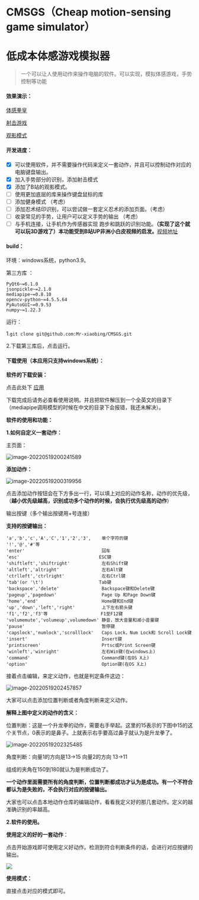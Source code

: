 # 			CMSGS（Cheap motion-sensing game simulator）

# 									低成本体感游戏模拟器

> 一个可以让人使用动作来操作电脑的软件。可以实现，模拟体感游戏，手势控制等功能

#### 效果演示：

[体感拳皇](https://www.bilibili.com/video/BV1zZ4y18771)

[射击游戏](https://www.bilibili.com/video/BV1ir4y1x7sQ/?spm_id_from=333.788.recommend_more_video.3)

[观影模式](https://www.bilibili.com/video/BV16t4y1h7ih/?spm_id_from=333.788.recommend_more_video.12)

#### 开发进度：

- [x] 可以使用软件，并不需要操作代码来定义一套动作，并且可以控制动作对应的电脑键盘输出。
- [x] 加入手势部分的识别，添加射击模式
- [x] 添加了B站的观影模式。
- [ ] 使用更加底层的库来操作键盘鼠标的库
- [ ] 添加健身模式 （考虑）
- [ ] 添加忍术结印识别，可以尝试做一套定义忍术的添加页面。（考虑）
- [ ] 收录常见的手势，让用户可以定义手势的输出 （考虑）
- [ ] 与手机连接，让手机作为传感器实现 跑步和跳跃的识别功能。**（实现了这个就可以玩3D游戏了）本功能受到B站UP非洲小白皮视频的启发。**[视频地址](https://www.bilibili.com/video/BV1ML4y1K7Ty?spm_id_from=333.999.0.0&vd_source=8d591f7672e81310a860321bf62ee2a0)

#### build：

环境：windows系统，python3.9。

第三方库   ：

```
PyQt6~=6.1.0
jsonpickle~=2.1.0
mediapipe~=0.8.10
opencv-python~=4.5.5.64
PyAutoGUI~=0.9.53
numpy~=1.22.3
```

运行：

1.`git clone git@github.com:Mr-xiaobing/CMSGS.git`

2.下载第三库后，点击运行。

#### 下载使用（本应用只支持windows系统）：

**软件的下载安装：**

点击此处下 [应用](https://wws.lanzouw.com/iTJhm06mjjif)

下载完成后请务必查看使用说明。并且把软件解压到一个全英文的目录下（mediapipe调用模型的时候在中文的目录下会报错，我还未解决）。

**软件的使用和功能：**

**1.如何自定义一套动作：**

主页面：

![image-20220519200241589](https://s2.loli.net/2022/06/22/soi3H4jFxqnTchM.png)

**添加动作：**

![image-20220519200319956](https://s2.loli.net/2022/06/22/SLwMHInph4zWTq3.png)

点击添加动作按钮会在下方多出一行，可以填上对应的动作名称，动作的优先级，（**越小优先级越高，识别成功多个动作的时候，会执行优先级高的动作**）

输出按键（多个输出按键用+号连接）

**支持的按键输出：**

```
'a','b','c','A','C','1','2','3',    单个字符的键
'!','@','#'等
'enter'                             回车
‘esc'                              ESC键
'shiftleft','shiftright'            左右Shift键
'altleft','altright'                左右Alt键
'ctrlleft','ctrlright'              左右Ctrl键
‘tab'(or '\t')                     Tab键
'backspace','delete'                Backspace键和Delete键
'pageup','pagedown'                 Page Up 和Page Down键
'home','end'                        Home键和End键
'up','down','left','right'          上下左右箭头键
'f1','f2','f3'等                    F1至F12键
'volumemute','volumeup',volumedown' 静音，放大音量和减小音量键
'pause'                             暂停键
'capslock','numlock','scrolllock'   Caps Lock，Num Lock和 Scroll Lock键
'insert'                            Insert键
'printscreen'                       Prtsc或Print Screen键
'winleft','winright'                左右Win键(在windows上)
'command'                           Command键(在OS X上)
'option'                            Option键(在OS X上)
```

接着点击编辑，来定义动作，也就是判定条件这边：

![image-20220519202457857](https://s2.loli.net/2022/06/22/9HFcpfxRDKJnY86.png)

大家可以点击添加位置判断或者角度判断来定义动作。

**解释上图中定义的动作的含义：**

位置判断：这是一个升龙拳的动作，需要右手举起。这里的15表示的下图中15的这个关节点，0表示的是鼻子。上就表示右手要高过鼻子就认为是升龙拳了。

![image-20220519202325485](https://s2.loli.net/2022/06/22/u9dBnQPhmOvFHTS.png)

角度判断：向量1的方向是13->15  向量2的方向 13->11

组成的夹角在150到180就认为是判断成功了。

**一个动作里面需要所有的角度判断，位置判断都成功才认为是成功。有一个不符合都认为是失败的，不会执行对应的按键输出。**

大家也可以点击本地动作仓库的编辑动作，看看我定义好的那几套动作。定义的越准确识别的率越高。

**2.软件的使用。**

**使用定义的好的一套动作**：

点击开始游戏即可使用定义好动作。检测到符合判断条件的话，会进行对应按键的输出。

![](https://s2.loli.net/2022/06/22/Rgr9aS8vT5c6ut1.png)

**使用模式：**

直接点击对应的模式即可。

